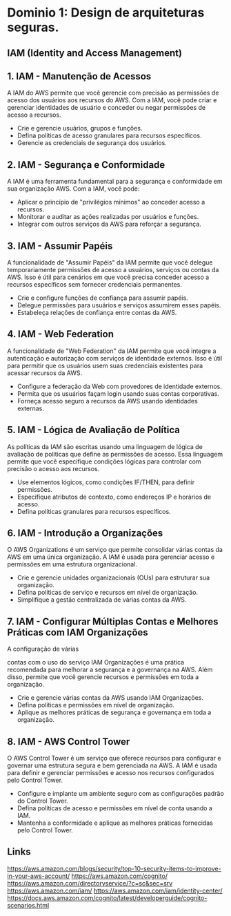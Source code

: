 # Dominio 1: Design de arquiteturas seguras.


## IAM (Identity and Access Management)

## 1. IAM - Manutenção de Acessos

A IAM do AWS permite que você gerencie com precisão as permissões de acesso dos usuários aos recursos do AWS. Com a IAM, você pode criar e gerenciar identidades de usuário e conceder ou negar permissões de acesso a recursos.

- Crie e gerencie usuários, grupos e funções.
- Defina políticas de acesso granulares para recursos específicos.
- Gerencie as credenciais de segurança dos usuários.

## 2. IAM - Segurança e Conformidade

A IAM é uma ferramenta fundamental para a segurança e conformidade em sua organização AWS. Com a IAM, você pode:

- Aplicar o princípio de "privilégios mínimos" ao conceder acesso a recursos.
- Monitorar e auditar as ações realizadas por usuários e funções.
- Integrar com outros serviços da AWS para reforçar a segurança.

## 3. IAM - Assumir Papéis

A funcionalidade de "Assumir Papéis" da IAM permite que você delegue temporariamente permissões de acesso a usuários, serviços ou contas da AWS. Isso é útil para cenários em que você precisa conceder acesso a recursos específicos sem fornecer credenciais permanentes.

- Crie e configure funções de confiança para assumir papéis.
- Delegue permissões para usuários e serviços assumirem esses papéis.
- Estabeleça relações de confiança entre contas da AWS.

## 4. IAM - Web Federation

A funcionalidade de "Web Federation" da IAM permite que você integre a autenticação e autorização com serviços de identidade externos. Isso é útil para permitir que os usuários usem suas credenciais existentes para acessar recursos da AWS.

- Configure a federação da Web com provedores de identidade externos.
- Permita que os usuários façam login usando suas contas corporativas.
- Forneça acesso seguro a recursos da AWS usando identidades externas.

## 5. IAM - Lógica de Avaliação de Política

As políticas da IAM são escritas usando uma linguagem de lógica de avaliação de políticas que define as permissões de acesso. Essa linguagem permite que você especifique condições lógicas para controlar com precisão o acesso aos recursos.

- Use elementos lógicos, como condições IF/THEN, para definir permissões.
- Especifique atributos de contexto, como endereços IP e horários de acesso.
- Defina políticas granulares para recursos específicos.

## 6. IAM - Introdução a Organizações

O AWS Organizations é um serviço que permite consolidar várias contas da AWS em uma única organização. A IAM é usada para gerenciar acesso e permissões em uma estrutura organizacional.

- Crie e gerencie unidades organizacionais (OUs) para estruturar sua organização.
- Defina políticas de serviço e recursos em nível de organização.
- Simplifique a gestão centralizada de várias contas da AWS.

## 7. IAM - Configurar Múltiplas Contas e Melhores Práticas com IAM Organizações

A configuração de várias

 contas com o uso do serviço IAM Organizações é uma prática recomendada para melhorar a segurança e a governança na AWS. Além disso, permite que você gerencie recursos e permissões em toda a organização.

- Crie e gerencie várias contas da AWS usando IAM Organizações.
- Defina políticas e permissões em nível de organização.
- Aplique as melhores práticas de segurança e governança em toda a organização.

## 8. IAM - AWS Control Tower

O AWS Control Tower é um serviço que oferece recursos para configurar e governar uma estrutura segura e bem gerenciada na AWS. A IAM é usada para definir e gerenciar permissões e acesso nos recursos configurados pelo Control Tower.

- Configure e implante um ambiente seguro com as configurações padrão do Control Tower.
- Defina políticas de acesso e permissões em nível de conta usando a IAM.
- Mantenha a conformidade e aplique as melhores práticas fornecidas pelo Control Tower.



## Links 

https://aws.amazon.com/blogs/security/top-10-security-items-to-improve-in-your-aws-account/
https://aws.amazon.com/cognito/
https://aws.amazon.com/directoryservice/?c=sc&sec=srv
https://aws.amazon.com/iam/
https://aws.amazon.com/iam/identity-center/
https://docs.aws.amazon.com/cognito/latest/developerguide/cognito-scenarios.html